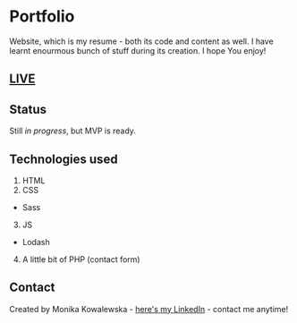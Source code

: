 # Portfolio

Website, which is my resume - both its code and content as well. I have learnt enourmous bunch of stuff during its creation. I hope You enjoy!

## [LIVE](https://monikakowalewska.pl)

## Status
Still _in progress_, but MVP is ready.

## Technologies used

1. HTML
2. CSS
* Sass
3. JS
* Lodash
4. A little bit of PHP (contact form)

## Contact
Created by Monika Kowalewska - [here's my LinkedIn](http://www.linkedin.com/in/mon-kowalewska) - contact me anytime!


